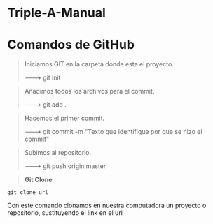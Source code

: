 # Triple-A-Manual

# Comandos de GitHub

> Iniciamos GIT en la carpeta donde esta el proyecto.
> 
> ---> git init

> Añadimos todos los archivos para el commit.
> 
> ---> git add .

> Hacemos el primer commit.
> 
> ---> git commit -m "Texto que identifique por que se hizo el commit"

> Subimos al repositorio.
> 
> ---> git push origin master

> **Git Clone**
```
git clone url
```
Con este comando clonamos en nuestra computadora un proyecto o repositorio, sustituyendo el link en el url

